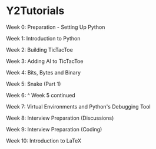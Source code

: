 # Y2Tutorials

Week 0: Preparation - Setting Up Python

Week 1: Introduction to Python

Week 2: Building TicTacToe

Week 3: Adding AI to TicTacToe

Week 4: Bits, Bytes and Binary

Week 5: Snake (Part 1)

Week 6: ^ Week 5 continued

Week 7: Virtual Environments and Python's Debugging Tool

Week 8: Interview Preparation (Discussions)

Week 9: Interview Preparation (Coding)

Week 10: Introduction to LaTeX
